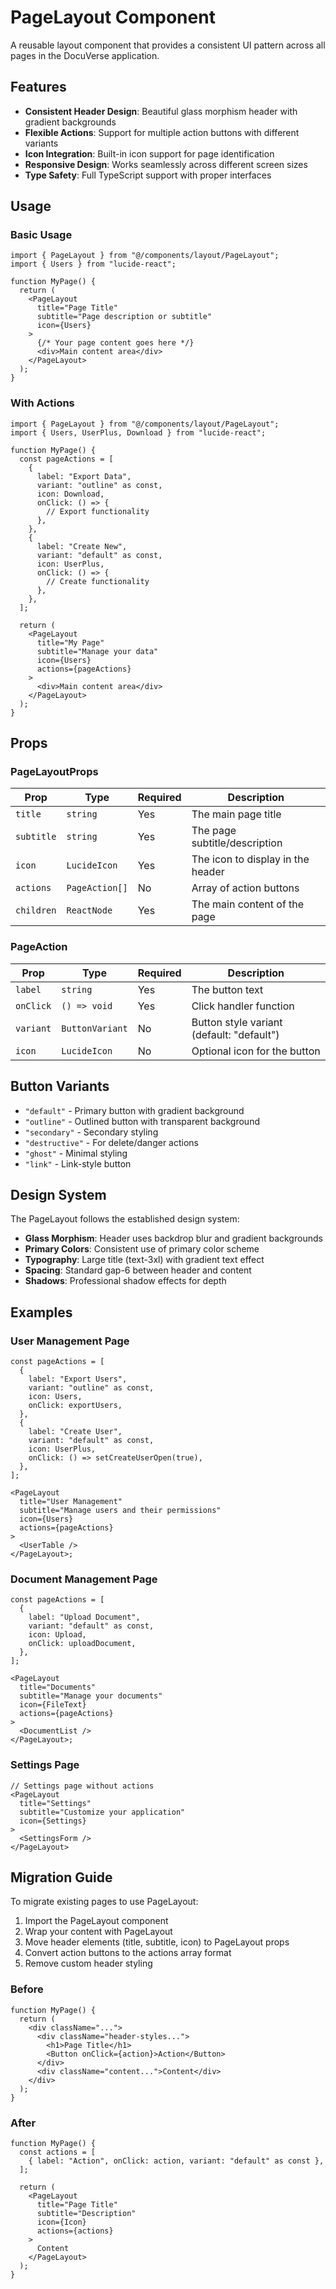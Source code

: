 # PageLayout Component

A reusable layout component that provides a consistent UI pattern across all pages in the DocuVerse application.

## Features

- **Consistent Header Design**: Beautiful glass morphism header with gradient backgrounds
- **Flexible Actions**: Support for multiple action buttons with different variants
- **Icon Integration**: Built-in icon support for page identification
- **Responsive Design**: Works seamlessly across different screen sizes
- **Type Safety**: Full TypeScript support with proper interfaces

## Usage

### Basic Usage

```tsx
import { PageLayout } from "@/components/layout/PageLayout";
import { Users } from "lucide-react";

function MyPage() {
  return (
    <PageLayout
      title="Page Title"
      subtitle="Page description or subtitle"
      icon={Users}
    >
      {/* Your page content goes here */}
      <div>Main content area</div>
    </PageLayout>
  );
}
```

### With Actions

```tsx
import { PageLayout } from "@/components/layout/PageLayout";
import { Users, UserPlus, Download } from "lucide-react";

function MyPage() {
  const pageActions = [
    {
      label: "Export Data",
      variant: "outline" as const,
      icon: Download,
      onClick: () => {
        // Export functionality
      },
    },
    {
      label: "Create New",
      variant: "default" as const,
      icon: UserPlus,
      onClick: () => {
        // Create functionality
      },
    },
  ];

  return (
    <PageLayout
      title="My Page"
      subtitle="Manage your data"
      icon={Users}
      actions={pageActions}
    >
      <div>Main content area</div>
    </PageLayout>
  );
}
```

## Props

### PageLayoutProps

| Prop       | Type           | Required | Description                       |
| ---------- | -------------- | -------- | --------------------------------- |
| `title`    | `string`       | Yes      | The main page title               |
| `subtitle` | `string`       | Yes      | The page subtitle/description     |
| `icon`     | `LucideIcon`   | Yes      | The icon to display in the header |
| `actions`  | `PageAction[]` | No       | Array of action buttons           |
| `children` | `ReactNode`    | Yes      | The main content of the page      |

### PageAction

| Prop      | Type            | Required | Description                               |
| --------- | --------------- | -------- | ----------------------------------------- |
| `label`   | `string`        | Yes      | The button text                           |
| `onClick` | `() => void`    | Yes      | Click handler function                    |
| `variant` | `ButtonVariant` | No       | Button style variant (default: "default") |
| `icon`    | `LucideIcon`    | No       | Optional icon for the button              |

## Button Variants

- `"default"` - Primary button with gradient background
- `"outline"` - Outlined button with transparent background
- `"secondary"` - Secondary styling
- `"destructive"` - For delete/danger actions
- `"ghost"` - Minimal styling
- `"link"` - Link-style button

## Design System

The PageLayout follows the established design system:

- **Glass Morphism**: Header uses backdrop blur and gradient backgrounds
- **Primary Colors**: Consistent use of primary color scheme
- **Typography**: Large title (text-3xl) with gradient text effect
- **Spacing**: Standard gap-6 between header and content
- **Shadows**: Professional shadow effects for depth

## Examples

### User Management Page

```tsx
const pageActions = [
  {
    label: "Export Users",
    variant: "outline" as const,
    icon: Users,
    onClick: exportUsers,
  },
  {
    label: "Create User",
    variant: "default" as const,
    icon: UserPlus,
    onClick: () => setCreateUserOpen(true),
  },
];

<PageLayout
  title="User Management"
  subtitle="Manage users and their permissions"
  icon={Users}
  actions={pageActions}
>
  <UserTable />
</PageLayout>;
```

### Document Management Page

```tsx
const pageActions = [
  {
    label: "Upload Document",
    variant: "default" as const,
    icon: Upload,
    onClick: uploadDocument,
  },
];

<PageLayout
  title="Documents"
  subtitle="Manage your documents"
  icon={FileText}
  actions={pageActions}
>
  <DocumentList />
</PageLayout>;
```

### Settings Page

```tsx
// Settings page without actions
<PageLayout
  title="Settings"
  subtitle="Customize your application"
  icon={Settings}
>
  <SettingsForm />
</PageLayout>
```

## Migration Guide

To migrate existing pages to use PageLayout:

1. Import the PageLayout component
2. Wrap your content with PageLayout
3. Move header elements (title, subtitle, icon) to PageLayout props
4. Convert action buttons to the actions array format
5. Remove custom header styling

### Before

```tsx
function MyPage() {
  return (
    <div className="...">
      <div className="header-styles...">
        <h1>Page Title</h1>
        <Button onClick={action}>Action</Button>
      </div>
      <div className="content...">Content</div>
    </div>
  );
}
```

### After

```tsx
function MyPage() {
  const actions = [
    { label: "Action", onClick: action, variant: "default" as const },
  ];

  return (
    <PageLayout
      title="Page Title"
      subtitle="Description"
      icon={Icon}
      actions={actions}
    >
      Content
    </PageLayout>
  );
}
```

